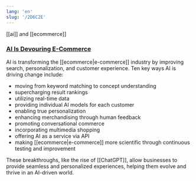 ```yaml
---
lang: 'en'
slug: '/2D6C2E'
---
```


[[ai]] and [[ecommerce]]

### [AI Is Devouring E-Commerce](https://hackernoon.com/ai-is-devouring-e-commerce?source=rss)

AI is transforming the [[ecommerce|e-commerce]] industry by improving search, personalization, and customer experience. Ten key ways AI is driving change include:

- moving from keyword matching to concept understanding
- supercharging result rankings
- utilizing real-time data
- providing individual AI models for each customer
- enabling true personalization
- enhancing merchandising through human feedback
- promoting conversational commerce
- incorporating multimedia shopping
- offering AI as a service via API
- making [[ecommerce|e-commerce]] more scientific through continuous testing and improvement

These breakthroughs, like the rise of [[ChatGPT]], allow businesses to provide seamless and personalized experiences, helping them evolve and thrive in an AI-driven world.
